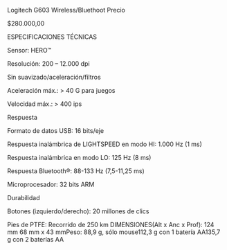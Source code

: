 Logitech G603 Wireless/Bluethoot
Precio

$280.000,00

ESPECIFICACIONES TÉCNICAS

Sensor: HERO™

Resolución: 200 – 12.000 dpi

Sin suavizado/aceleración/filtros

Aceleración máx.: > 40 G para juegos

Velocidad máx.: > 400 ips

Respuesta

Formato de datos USB: 16 bits/eje

Respuesta inalámbrica de LIGHTSPEED en modo HI: 1.000 Hz (1 ms)

Respuesta inalámbrica en modo LO: 125 Hz (8 ms)

Respuesta Bluetooth®: 88-133 Hz (7,5-11,25 ms)

Microprocesador: 32 bits ARM

Durabilidad

Botones (izquierdo/derecho): 20 millones de clics

Pies de PTFE: Recorrido de 250 km
DIMENSIONES(Alt x Anc x Prof): 124 mm 68 mm x 43 mmPeso: 88,9 g, sólo mouse112,3 g con 1 batería AA135,7 g con 2 baterías AA
